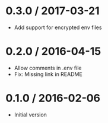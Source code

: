# 0.3.0 / 2017-03-21

  * Add support for encrypted env files


0.2.0 / 2016-04-15
==================

  * Allow comments in .env file
  * Fix: Missing link in README

0.1.0 / 2016-02-06
==================

  * Initial version